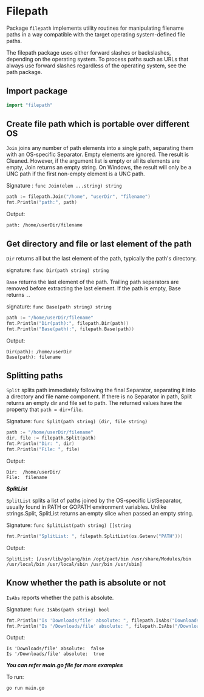 # Filepath

Package `filepath` implements utility routines for manipulating filename paths in a way compatible with the target operating system-defined file paths.

The filepath package uses either forward slashes or backslashes, depending on the operating system. To process paths such as URLs that always use forward slashes regardless of the operating system, see the path package.

## Import package

```go
import "filepath"
```

## Create file path which is portable over different OS

`Join` joins any number of path elements into a single path, separating them with an OS-specific Separator. Empty elements are ignored. The result is Cleaned. However, if the argument list is empty or all its elements are empty, Join returns an empty string. On Windows, the result will only be a UNC path if the first non-empty element is a UNC path.

Signature : `func Join(elem ...string) string`

```go
path := filepath.Join("/home", "userDir", "filename")
fmt.Println("path:", path)
```

Output: 

```
path: /home/userDir/filename
```

## Get directory and file or last element of the path

`Dir` returns all but the last element of the path, typically the path's directory.

signature: `func Dir(path string) string`

`Base` returns the last element of the path. Trailing path separators are removed before extracting the last element. If the path is empty, Base returns `.`.

signature: `func Base(path string) string`

```go
path := "/home/userDir/filename"
fmt.Println("Dir(path):", filepath.Dir(path))
fmt.Println("Base(path):", filepath.Base(path))
```

Output:

```
Dir(path): /home/userDir
Base(path): filename
```

## Splitting paths

`Split` splits path immediately following the final Separator, separating it into a directory and file name component. If there is no Separator in path, Split returns an empty dir and file set to path. The returned values have the property that `path = dir+file`.

Signature: `func Split(path string) (dir, file string)`

```go
path := "/home/userDir/filename"
dir, file := filepath.Split(path)
fmt.Println("Dir: ", dir)
fmt.Println("File: ", file)
```

Output: 

```
Dir:  /home/userDir/
File:  filename
```

***SplitList***

`SplitList` splits a list of paths joined by the OS-specific ListSeparator, usually found in PATH or GOPATH environment variables. Unlike strings.Split, SplitList returns an empty slice when passed an empty string.

Signature: `func SplitList(path string) []string`

```go
fmt.Println("SplitList: ", filepath.SplitList(os.Getenv("PATH")))
```

Output: 

```
SplitList: [/usr/lib/golang/bin /opt/pact/bin /usr/share/Modules/bin /usr/local/bin /usr/local/sbin /usr/bin /usr/sbin]
```

## Know whether the path is absolute or not

`IsAbs` reports whether the path is absolute.

Signature: `func IsAbs(path string) bool`

```go
fmt.Println("Is 'Downloads/file' absolute: ", filepath.IsAbs("Downloads/file"))
fmt.Println("Is '/Downloads/file' absolute: ", filepath.IsAbs("/Downloads/file"))
```

Output:

```
Is 'Downloads/file' absolute:  false
Is '/Downloads/file' absolute:  true
```

***You can refer main.go file for more examples***

To run:
```
go run main.go
```